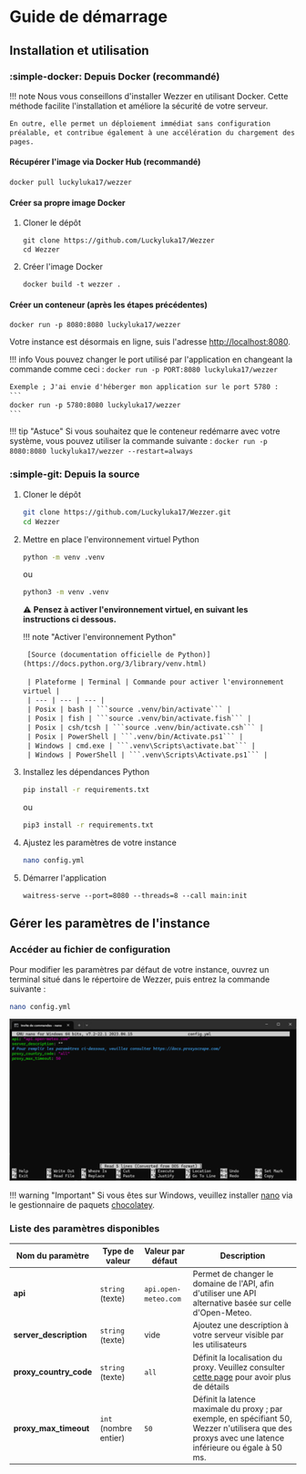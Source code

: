 # Guide de démarrage

## Installation et utilisation

### :simple-docker: Depuis Docker (recommandé)

!!! note
    Nous vous conseillons d'installer Wezzer en utilisant Docker. Cette méthode facilite l'installation et améliore la sécurité de votre serveur.

    En outre, elle permet un déploiement immédiat sans configuration préalable, et contribue également à une accélération du chargement des pages.

#### Récupérer l'image via Docker Hub (recommandé)

```
docker pull luckyluka17/wezzer
``` 

#### Créer sa propre image Docker
1. Cloner le dépôt
    ```
    git clone https://github.com/Luckyluka17/Wezzer
    cd Wezzer
    ```

2. Créer l'image Docker
    ```
    docker build -t wezzer .
    ``` 

#### Créer un conteneur (après les étapes précédentes)
```
docker run -p 8080:8080 luckyluka17/wezzer
```

Votre instance est désormais en ligne, suis l'adresse [http://localhost:8080](http://localhost:8080).

!!! info
    Vous pouvez changer le port utilisé par l'application en changeant la commande comme ceci :
    ```
    docker run -p PORT:8080 luckyluka17/wezzer
    ```

    Exemple ; J'ai envie d'héberger mon application sur le port 5780 :
    ```
    docker run -p 5780:8080 luckyluka17/wezzer
    ```

!!! tip "Astuce"
    Si vous souhaitez que le conteneur redémarre avec votre système, vous pouvez utiliser la commande suivante :
    ```
    docker run -p 8080:8080 luckyluka17/wezzer --restart=always
    ```



### :simple-git: Depuis la source
1. Cloner le dépôt
    ```bash
    git clone https://github.com/Luckyluka17/Wezzer.git
    cd Wezzer
    ```

2. Mettre en place l'environnement virtuel Python
    ```bash
    python -m venv .venv
    ```

    ou

    ```bash
    python3 -m venv .venv
    ```

    :warning: **Pensez à activer l'environnement virtuel, en suivant les instructions ci dessous.**

    !!! note "Activer l'environnement Python"

        [Source (documentation officielle de Python)](https://docs.python.org/3/library/venv.html)

        | Plateforme | Terminal | Commande pour activer l'environnement virtuel |
        | --- | --- | --- |
        | Posix | bash | ```source .venv/bin/activate``` |
        | Posix | fish | ```source .venv/bin/activate.fish``` |
        | Posix | csh/tcsh | ```source .venv/bin/activate.csh``` |
        | Posix | PowerShell | ```.venv/bin/Activate.ps1``` |
        | Windows | cmd.exe | ```.venv\Scripts\activate.bat``` |
        | Windows | PowerShell | ```.venv\Scripts\Activate.ps1``` |

3. Installez les dépendances Python
    ```bash
    pip install -r requirements.txt
    ```

    ou

    ```bash
    pip3 install -r requirements.txt
    ```

4. Ajustez les paramètres de votre instance
    ```bash
    nano config.yml
    ```

5. Démarrer l'application
    ```
    waitress-serve --port=8080 --threads=8 --call main:init
    ```

## Gérer les paramètres de l'instance

### Accéder au fichier de configuration

Pour modifier les paramètres par défaut de votre instance, ouvrez un terminal situé dans le répertoire de Wezzer, puis entrez la commande suivante :

```sh
nano config.yml
```

![alt text](image.png)

!!! warning "Important"
    Si vous êtes sur Windows, veuillez installer [nano](https://community.chocolatey.org/packages/nano) via le gestionnaire de paquets [chocolatey](https://chocolatey.org/install).

### Liste des paramètres disponibles

| Nom du paramètre | Type de valeur | Valeur par défaut | Description |
| --- | --- | --- | --- |
| **api** | `string` (texte) | ```api.open-meteo.com``` | Permet de changer le domaine de l'API, afin d'utiliser une API alternative basée sur celle d'Open-Meteo. | 
| **server_description** | `string` (texte) | vide | Ajoutez une description à votre serveur visible par les utilisateurs |
| **proxy_country_code** | `string` (texte) | ```all``` | Définit la localisation du proxy. Veuillez consulter [cette page](https://docs.proxyscrape.com/) pour avoir plus de détails |
| **proxy_max_timeout** | `int` (nombre entier) | ```50``` | Définit la latence maximale du proxy ; par exemple, en spécifiant 50, Wezzer n'utilisera que des proxys avec une latence inférieure ou égale à 50 ms. |